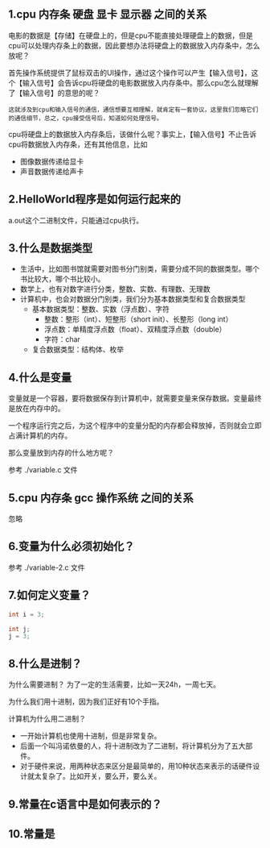 ## 1.cpu 内存条 硬盘 显卡 显示器 之间的关系
电影的数据是【存储】在硬盘上的，但是cpu不能直接处理硬盘上的数据，但是cpu可以处理内存条上的数据，因此要想办法将硬盘上的数据放入内存条中，怎么放呢？

首先操作系统提供了鼠标双击的UI操作，通过这个操作可以产生【输入信号】，这个【输入信号】会告诉cpu将硬盘的电影数据放入内存条中。那么cpu怎么就理解了【输入信号】的意思的呢？
    
    这就涉及到cpu和输入信号的通信，通信想要互相理解，就肯定有一套协议，这里我们忽略它们的通信细节，总之，cpu接受信号后，知道如何处理信号。

cpu将硬盘上的数据放入内存条后，该做什么呢？事实上，【输入信号】不止告诉cpu将数据放入内存条，还有其他信息，比如
- 图像数据传递给显卡
- 声音数据传递给声卡

## 2.HelloWorld程序是如何运行起来的
a.out这个二进制文件，只能通过cpu执行。

## 3.什么是数据类型
- 生活中，比如图书馆就需要对图书分门别类，需要分成不同的数据类型。哪个书比较大，哪个书比较小。
- 数学上，也有对数字进行分类，整数、实数、有理数、无理数
- 计算机中，也会对数据分门别类，我们分为基本数据类型和复合数据类型
    - 基本数据类型：整数、实数（浮点数）、字符
      - 整数：整形（int）、短整形（short init）、长整形（long int）
      - 浮点数：单精度浮点数（float）、双精度浮点数（double）
      - 字符：char
    - 复合数据类型：结构体、枚举


## 4.什么是变量
变量就是一个容器，要将数据保存到计算机中，就需要变量来保存数据。变量最终是放在内存中的。

一个程序运行完之后，为这个程序中的变量分配的内存都会释放掉，否则就会立即占满计算机的内存。

那么变量放到内存的什么地方呢？

参考 ./variable.c 文件

## 5.cpu 内存条 gcc 操作系统 之间的关系
忽略

## 6.变量为什么必须初始化？
参考 ./variable-2.c 文件

## 7.如何定义变量？
```c
int i = 3;

int j;
j = 3;
```
## 8.什么是进制？
为什么需要进制？
为了一定的生活需要，比如一天24h，一周七天。

为什么我们用十进制，因为我们正好有10个手指。

计算机为什么用二进制？
  - 一开始计算机也使用十进制，但是非常复杂。
  - 后面一个叫冯诺依曼的人，将十进制改为了二进制，将计算机分为了五大部件。
  - 对于硬件来说，用两种状态来区分是最简单的，用10种状态来表示的话硬件设计就太复杂了。比如开关，要么开，要么关。


## 9.常量在c语言中是如何表示的？

## 10.常量是